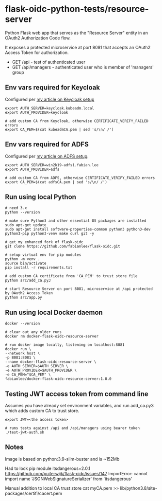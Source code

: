 # flask-oidc-python-tests/resource-server

Python Flask web app that serves as the "Resource Server" entity in an OAuth2 Authorization Code flow.

It exposes a protected microservice at port 8081 that accepts an OAuth2 Access Token for authorization.

* GET /api - test of authenticated user
* GET /api/managers - authenticated user who is member of 'managers' group

## Env vars required for Keycloak

Configured per [my article on Keycloak setup]()

```
export AUTH_SERVER=keycloak.kubeadm.local
export AUTH_PROVIDER=keycloak

# add custom CA from Keycloak, otherwise CERTIFICATE_VERIFY_FAILED errors
export CA_PEM=$(cat kubeadmCA.pem | sed 's/\n/ /')
```

## Env vars required for ADFS

Configured per [my article on ADFS setup](https://fabianlee.org/2022/08/08/kvm-creating-a-windows2019-adfs-server-using-powershell/).

```
export AUTH_SERVER=win2k19-adfs1.fabian.lee
export AUTH_PROVIDER=adfs

# add custom CA from ADFS, otherwise CERTIFICATE_VERIFY_FAILED errors
export CA_PEM=$(cat adfsCA.pem | sed 's/\n/ /')
```


## Run using local Python

```
# need 3.x
python --version

# make sure Python3 and other essential OS packages are installed
sudo apt-get update
sudo apt-get install software-properties-common python3 python3-dev python3-pip python3-venv make curl git -y

# get my enhanced fork of flask-oidc
git clone https://github.com/fabianlee/flask-oidc.git

# setup virtual env for pip modules
python -m venv .
source bin/activate
pip install -r requirements.txt

# add custom CA certificate from 'CA_PEM' to trust store file
python src/add_ca.py3

# start Resource Server on port 8081, microservice at /api protected by OAuth2 Access Token
python src/app.py
```

## Run using local Docker daemon

```
docker --version

# clear out any older runs
docker rm docker-flask-oidc-resource-server

# run docker image locally, listening on localhost:8081
docker run \
--network host \
-p 8081:8081 \
--name docker-flask-oidc-resource-server \
-e AUTH_SERVER=$AUTH_SERVER \
-e AUTH_PROVIDER=$AUTH_PROVIDER \
-e CA_PEM="$CA_PEM" \
fabianlee/docker-flask-oidc-resource-server:1.0.0
```

## Testing JWT access token from command line

Assumes you have already set environment variables, and run add_ca.py3 which adds custom CA to trust store.

```
export JWT=<the access token>

# runs tests against /api and /api/managers using bearer token
./test-jwt-auth.sh
```



## Notes

Image is based on python:3.9-slim-buster and is ~152Mb

Had to lock pip module itsdangerous=2.0.1
https://github.com/puiterwijk/flask-oidc/issues/147
ImportError: cannot import name 'JSONWebSignatureSerializer' from 'itsdangerous'

Manual addition to local CA trust store
cat myCA.pem >> lib/python3.8/site-packages/certifi/cacert.pem

